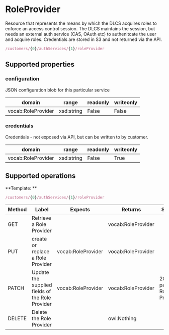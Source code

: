 
# RoleProvider

Resource that represents the means by which the DLCS acquires roles to enforce an access control session. The DLCS maintains the session, but needs an external auth service (CAS, OAuth etc) to authenitcate the user and acquire roles. Credentials are stored in S3 and not returned via the API.



```javascript
/customers/{0}/authServices/{1}/roleProvider
```


## Supported properties


### configuration

JSON configuration blob for this particular service


|domain|range|readonly|writeonly|
|--|--|--|--|
|vocab:RoleProvider|xsd:string|False|False|


### credentials

Credentials - not exposed via API, but can be written to by customer.


|domain|range|readonly|writeonly|
|--|--|--|--|
|vocab:RoleProvider|xsd:string|False|True|


## Supported operations

**Template: **

```javascript
/customers/{0}/authServices/{1}/roleProvider
```


|Method|Label|Expects|Returns|Status|
|--|--|--|--|--|
|GET|Retrieve a Role Provider||vocab:RoleProvider||
|PUT|create or replace a Role Provider|vocab:RoleProvider|vocab:RoleProvider||
|PATCH|Update the supplied fields of the Role Provider|vocab:RoleProvider|vocab:RoleProvider|200 patched Role Provider|
|DELETE|Delete the Role Provider||owl:Nothing||

